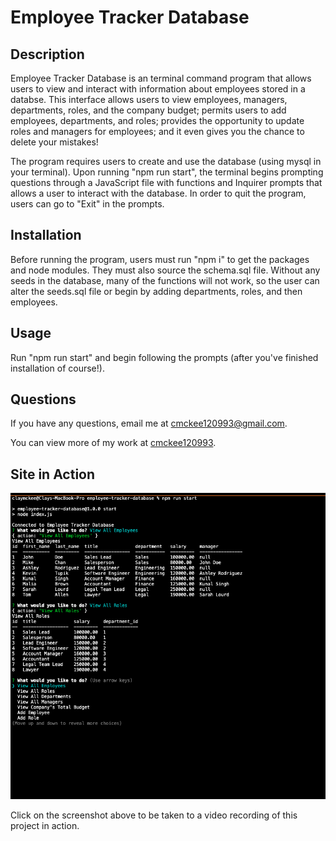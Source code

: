 # Employee Tracker Database

## Description

Employee Tracker Database is an terminal command program that allows users to view and interact with information about employees stored in a databse. This interface allows users to view employees, managers, departments, roles, and the company budget; permits users to add employees, departments, and roles; provides the opportunity to update roles and managers for employees; and it even gives you the chance to delete your mistakes!

The program requires users to create and use the database (using mysql in your terminal). Upon running "npm run start", the terminal begins prompting questions through a JavaScript file with functions and Inquirer prompts that allows a user to interact with the database. In order to quit the program, users can go to "Exit" in the prompts.

## Installation

Before running the program, users must run "npm i" to get the packages and node modules. They must also source the schema.sql file. Without any seeds in the database, many of the functions will not work, so the user can alter the seeds.sql file or begin by adding departments, roles, and then employees. 

## Usage

Run "npm run start" and begin following the prompts (after you've finished installation of course!).

## Questions 

 If you have any questions, email me at cmckee120993@gmail.com. 

 You can view more of my work at [cmckee120993](https://github.com/cmckee120993).

## Site in Action

[![Watch the video](./assets/images/database-in-use.png)](https://drive.google.com/file/d/1Ja0-2J33TnfaSYQ77-eRxOsp_6f3eswP/view)

Click on the screenshot above to be taken to a video recording of this project in action.